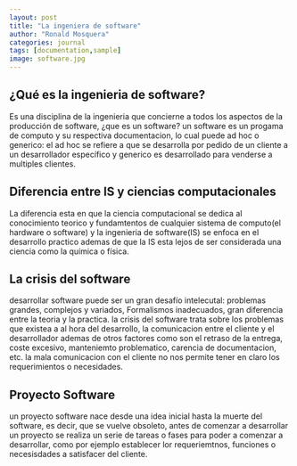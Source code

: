 ```yaml
---
layout: post
title: "La ingeniera de software"
author: "Ronald Mosquera"
categories: journal
tags: [documentation,sample]
image: software.jpg
---
```


## ¿Qué es la ingenieria de software?
Es una disciplina de la ingenieria que concierne a todos los aspectos de la producción de software, ¿que es un software? un software es un progama de computo y su respectiva documentacion, lo cual puede ad hoc o generico: el ad hoc se refiere a que se desarrolla por pedido de un cliente a un desarrollador específico y generico es desarrollado para venderse a multiples clientes.

## Diferencia entre IS y ciencias computacionales 

La diferencia esta en que la ciencia computacional se dedica al conocimiento teorico y fundamtentos de cualquier sistema de computo(el hardware o software) y la ingenieria de software(IS) se enfoca en el desarrollo practico ademas de que la IS esta lejos de ser considerada una ciencia como la química o física.


## La crisis del software 

desarrollar software puede ser un gran desafío intelecutal: problemas grandes, complejos y variados, Formalismos inadecuados, gran diferencia entre la teoria y la practica. la crisis del software trata sobre los problemas que existea a al hora del desarrollo, la comunicacion entre el cliente y el desarrollador ademas de otros factores como son el retraso de la entrega, coste excesivo, manteniemto problematico, carencia de documentacion, etc. la mala comunicacion con el cliente no nos permite tener en claro los requerimientos o necesidades.

## Proyecto Software

un proyecto software nace desde una idea inicial hasta la muerte del software, es decir, que se vuelve obsoleto, antes de comenzar a desarrollar un proyecto se realiza un serie de tareas o fases para poder a comenzar a desarrollar, como por ejemplo establecer lor requeriemtnos, funciones o necesisdades a satisfacer del cliente.

